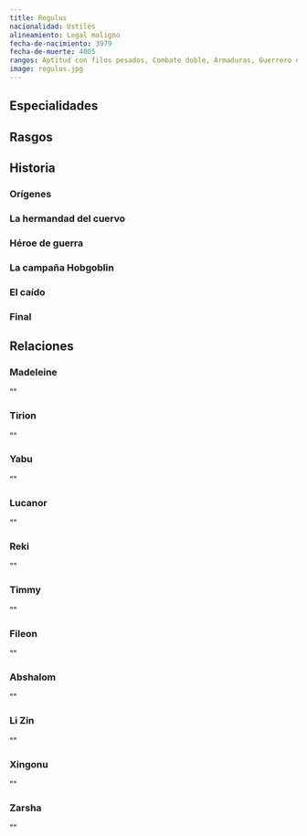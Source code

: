 ```yaml
---
title: Regulus
nacionalidad: Ustilés
alineamiento: Legal maligno
fecha-de-nacimiento: 3979
fecha-de-muerte: 4005
rangos: Aptitud con filos pesados, Combate doble, Armaduras, Guerrero divino, Castigo divino, Presencia
image: regulus.jpg
---
```


## Especialidades



## Rasgos



## Historia

### Orígenes



### La hermandad del cuervo



### Héroe de guerra 



### La campaña Hobgoblin



### El caído



### Final



## Relaciones

### Madeleine

""

### Tirion

""

### Yabu

""

### Lucanor

""

### Reki

""

### Timmy

""

### Fileon

""

### Abshalom

""

### Li Zin

""

### Xingonu

""

### Zarsha

""
